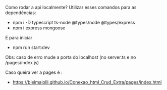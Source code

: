 Como rodar a api localmente?
Utilizar esses comandos para as dependências:
- npm i -D typescript ts-node @types/node @types/express
- npm i express mongoose

E para iniciar
- npm run start:dev

Obs: caso de erro mude a porta do localhost (no server.ts e no /pages/index.js)

Caso queira ver a pages é : 
- https://bielmaiolli.github.io/Conexao_html_Crud_Extra/pages/index.html
